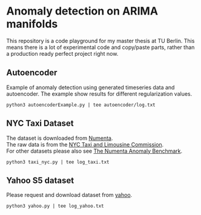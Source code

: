 # Anomaly detection on ARIMA manifolds

This repository is a code playground for my master thesis at TU Berlin.
This means there is a lot of experimental code and copy/paste parts,
rather than a production ready perfect project right now.

## Autoencoder

Example of anomaly detection using generated timeseries data and autoencoder.
The example show results for different regularization values.

```console
python3 autoencoderExample.py | tee autoencoder/log.txt
```

## NYC Taxi Dataset

The dataset is downloaded from [Numenta](https://github.com/numenta/NAB/blob/master/data/realKnownCause/nyc_taxi.csv).  
The raw data is from the [NYC Taxi and Limousine Commission](https://www1.nyc.gov/site/tlc/about/tlc-trip-record-data.page).  
For other datasets please also see [The Numenta Anomaly Benchmark](https://github.com/numenta/NAB).

```console
python3 taxi_nyc.py | tee log_taxi.txt
```

## Yahoo S5 dataset

Please request and download dataset from [yahoo](https://webscope.sandbox.yahoo.com/catalog.php?datatype=s&did=70).

```console
python3 yahoo.py | tee log_yahoo.txt
```

